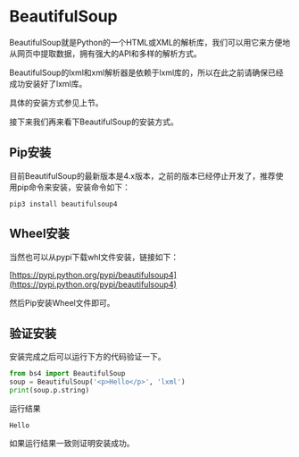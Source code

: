 # BeautifulSoup

BeautifulSoup就是Python的一个HTML或XML的解析库，我们可以用它来方便地从网页中提取数据，拥有强大的API和多样的解析方式。

BeautifulSoup的lxml和xml解析器是依赖于lxml库的，所以在此之前请确保已经成功安装好了lxml库。

具体的安装方式参见上节。

接下来我们再来看下BeautifulSoup的安装方式。

## Pip安装

目前BeautifulSoup的最新版本是4.x版本，之前的版本已经停止开发了，推荐使用pip命令来安装，安装命令如下：

```
pip3 install beautifulsoup4
```

## Wheel安装

当然也可以从pypi下载whl文件安装，链接如下：

[https://pypi.python.org/pypi/beautifulsoup4](https://pypi.python.org/pypi/beautifulsoup4)

然后Pip安装Wheel文件即可。

## 验证安装

安装完成之后可以运行下方的代码验证一下。

```python
from bs4 import BeautifulSoup
soup = BeautifulSoup('<p>Hello</p>', 'lxml')
print(soup.p.string)
```

运行结果

```
Hello
```

如果运行结果一致则证明安装成功。
